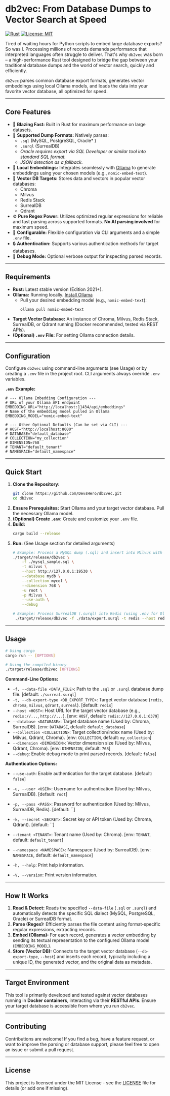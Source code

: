 # db2vec: From Database Dumps to Vector Search at Speed

[![Rust](https://github.com/your-username/db2vec/actions/workflows/rust.yml/badge.svg)](https://github.com/your-username/db2vec/actions/workflows/rust.yml) <!-- Optional: Add a CI badge if you set one up -->
[![License: MIT](https://img.shields.io/badge/License-MIT-yellow.svg)](https://opensource.org/licenses/MIT)

Tired of waiting hours for Python scripts to embed large database exports? So was I. Processing millions of records demands performance that interpreted languages often struggle to deliver. That's why `db2vec` was born – a high-performance Rust tool designed to bridge the gap between your traditional database dumps and the world of vector search, quickly and efficiently.

`db2vec` parses common database export formats, generates vector embeddings using local Ollama models, and loads the data into your favorite vector database, all optimized for speed.

---

## Core Features

*   🚀 **Blazing Fast:** Built in Rust for maximum performance on large datasets.
*   📄 **Supported Dump Formats:** Natively parses:
    *   `.sql` (MySQL, PostgreSQL, Oracle* )
    *   `.surql` (SurrealDB)
    *   *Oracle requires export via SQL Developer or similar tool into standard SQL format.*
    *   *JSON detection as a fallback.*
*   🧠 **Local Embeddings:** Integrates seamlessly with [Ollama](https://ollama.com/) to generate embeddings using your chosen models (e.g., `nomic-embed-text`).
*   💾 **Vector DB Targets:** Stores data and vectors in popular vector databases:
    *   Chroma
    *   Milvus
    *   Redis Stack
    *   SurrealDB
    *   Qdrant
*   ⚙️ **Pure Regex Power:** Utilizes optimized regular expressions for reliable and fast parsing across supported formats. **No AI parsing involved** for maximum speed.
*   🔧 **Configurable:** Flexible configuration via CLI arguments and a simple `.env` file.
*   🔒 **Authentication:** Supports various authentication methods for target databases.
*   🐞 **Debug Mode:** Optional verbose output for inspecting parsed records.

---

## Requirements

*   **Rust:** Latest stable version (Edition 2021+).
*   **Ollama:** Running locally. [Install Ollama](https://ollama.com/)
    *   Pull your desired embedding model (e.g., `nomic-embed-text`):
        ```bash
        ollama pull nomic-embed-text
        ```
*   **Target Vector Database:** An instance of Chroma, Milvus, Redis Stack, SurrealDB, or Qdrant running (Docker recommended, tested via REST APIs).
*   **(Optional) `.env` File:** For setting Ollama connection details.

---

## Configuration

Configure `db2vec` using command-line arguments (see Usage) or by creating a `.env` file in the project root. CLI arguments always override `.env` variables.

**`.env` Example:**

```env
# --- Ollama Embedding Configuration ---
# URL of your Ollama API endpoint
EMBEDDING_URL="http://localhost:11434/api/embeddings"
# Name of the embedding model pulled in Ollama
EMBEDDING_MODEL="nomic-embed-text"

# --- Other Optional Defaults (Can be set via CLI) ---
# HOST="http://localhost:8000"
# DATABASE="default_database"
# COLLECTION="my_collection"
# DIMENSION=768
# TENANT="default_tenant"
# NAMESPACE="default_namespace"
```

---

## Quick Start

1.  **Clone the Repository:**
    ```bash
    git clone https://github.com/DevsHero/db2vec.git 
    cd db2vec
    ```
2.  **Ensure Prerequisites:** Start Ollama and your target vector database. Pull the necessary Ollama model.
3.  **(Optional) Create `.env`:** Create and customize your `.env` file.
4.  **Build:**
    ```bash
    cargo build --release
    ```
5.  **Run:** (See Usage section for detailed arguments)
    ```bash
    # Example: Process a MySQL dump (.sql) and insert into Milvus with auth & debug
    ./target/release/db2vec \
        -f ./mysql_sample.sql \
        -t milvus \
        --host http://127.0.0.1:19530 \
        --database mydb \
        --collection mycol \
        --dimension 768 \
        -u root \
        -p Milvus \
        --use-auth \
        --debug

    # Example: Process SurrealDB (.surql) into Redis (using .env for Ollama)
     ./target/release/db2vec -f ./data/export.surql -t redis --host redis://127.0.0.1:6379
    ```

---

## Usage

```bash
# Using cargo
cargo run -- [OPTIONS]

# Using the compiled binary
./target/release/db2vec [OPTIONS]
```

**Command-Line Options:**

*   `-f, --data-file <DATA_FILE>`: Path to the `.sql` or `.surql` database dump file. [default: `./surreal.surql`]
*   `-t, --db-export-type <DB_EXPORT_TYPE>`: Target vector database (`redis`, `chroma`, `milvus`, `qdrant`, `surreal`). [default: `redis`]
*   `--host <HOST>`: Host URL for the target vector database (e.g., `redis://...`, `http://...`). [env: `HOST`, default: `redis://127.0.0.1:6379`]
*   `--database <DATABASE>`: Target database name (Used by: Chroma, SurrealDB). [env: `DATABASE`, default: `default_database`]
*   `--collection <COLLECTION>`: Target collection/index name (Used by: Milvus, Qdrant, Chroma). [env: `COLLECTION`, default: `my_collection`]
*   `--dimension <DIMENSION>`: Vector dimension size (Used by: Milvus, Qdrant, Chroma). [env: `DIMENSION`, default: `768`]
*   `--debug`: Enable debug mode to print parsed records. [default: `false`]

**Authentication Options:**

*   `--use-auth`: Enable authentication for the target database. [default: `false`]
*   `-u, --user <USER>`: Username for authentication (Used by: Milvus, SurrealDB). [default: `root`]
*   `-p, --pass <PASS>`: Password for authentication (Used by: Milvus, SurrealDB, Redis). [default: ``]
*   `-k, --secret <SECRET>`: Secret key or API token (Used by: Chroma, Qdrant). [default: ``]
*   `--tenant <TENANT>`: Tenant name (Used by: Chroma). [env: `TENANT`, default: `default_tenant`]
*   `--namespace <NAMESPACE>`: Namespace (Used by: SurrealDB). [env: `NAMESPACE`, default: `default_namespace`]

*   `-h, --help`: Print help information.
*   `-V, --version`: Print version information.

---

## How It Works

1.  **Read & Detect:** Reads the specified `--data-file` (`.sql` or `.surql`) and automatically detects the specific SQL dialect (MySQL, PostgreSQL, Oracle) or SurrealDB format.
2.  **Parse (Regex):** Efficiently parses the file content using format-specific regular expressions, extracting records.
3.  **Embed (Ollama):** For each record, generates a vector embedding by sending its textual representation to the configured Ollama model (`EMBEDDING_MODEL`).
4.  **Store (Vector DB):** Connects to the target vector database (`--db-export-type`, `--host`) and inserts each record, typically including a unique ID, the generated vector, and the original data as metadata.

---

## Target Environment

This tool is primarily developed and tested against vector databases running in **Docker containers**, interacting via their **RESTful APIs**. Ensure your target database is accessible from where you run `db2vec`.

---

## Contributing

Contributions are welcome! If you find a bug, have a feature request, or want to improve the parsing or database support, please feel free to open an issue or submit a pull request.

---

## License

This project is licensed under the MIT License - see the [LICENSE](LICENSE) file for details (or add one if missing).